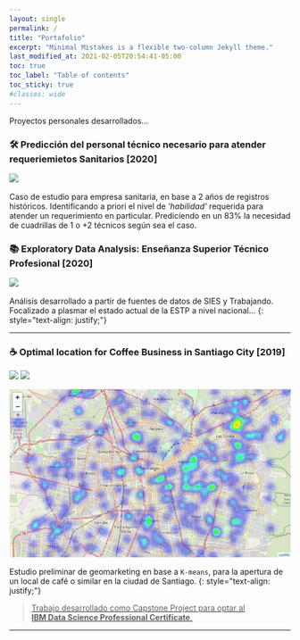 ```yaml
---
layout: single
permalink: /
title: "Portafolio"
excerpt: "Minimal Mistakes is a flexible two-column Jekyll theme."
last_modified_at: 2021-02-05T20:54:41-05:00
toc: true
toc_label: "Table of contents"
toc_sticky: true
#classes: wide
---
```


Proyectos personales desarrollados...

### 🛠️ Predicción del personal técnico necesario para atender requeriemietos Sanitarios [2020]
![](https://img.shields.io/badge/Colab-Open_Notebook-1299F3?logo=Google-Colab)

Caso de estudio para empresa sanitaria, en base a 2 años de registros históricos. Identificando a priori el nivel de *'habilidad'* requerida para atender un requerimiento en particular. Prediciendo en un 83% la necesidad de cuadrillas de 1 o +2 técnicos según sea el caso.

### 📚 Exploratory Data Analysis: Enseñanza Superior Técnico Profesional [2020]
![](https://img.shields.io/badge/Power_BI-Open_Dashboard-FEC111?logo=Power-BI)

Análisis desarrollado a partir de fuentes de datos de SIES y Trabajando. Focalizado a plasmar el estado actual de la ESTP a nivel nacional...
{: style="text-align: justify;"}

---
### ☕ Optimal location for Coffee Business in Santiago City [2019]
![](https://img.shields.io/badge/Colab-Open_Notebook-1299F3?logo=Google-Colab)
![](https://img.shields.io/badge/PDF-Open_Summary-EC1C24?logo=Adobe-Acrobat-Reader)

![](/assets/images/potential_coffee_places.jpg "Potential Coffee Venues")

 Estudio preliminar de geomarketing en base a `K-means`, para la apertura de un local de café o similar en la ciudad de Santiago. 
{: style="text-align: justify;"}

<a href="https://www.youracclaim.com/badges/6c617225-3138-4cd5-aefa-7c8c116d8c18/public_url">
<img src="https://images.youracclaim.com/size/340x340/images/95cdac49-3220-43e7-8562-b8be4b938465/Professional_Certificate_-_Data_Science_-_Final_Draft_-_Blue_Text.png" alt="" align="right" width="80"/>

>Trabajo desarrollado como Capstone Project para optar al  
**IBM Data Science Professional Certificate**.


---